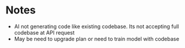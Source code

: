 # Notes

- AI not generating code like existing codebase. Its not accepting full codebase at API request
- May be need to upgrade plan or need to train model with codebase
 